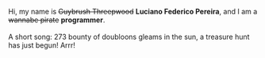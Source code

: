 Hi, my name is ~~Guybrush Threepwood~~ **Luciano Federico Pereira**, and I am a ~~wannabe pirate~~ **programmer**.<br><br>A short song: 273 bounty of doubloons gleams in the sun, a treasure hunt has just begun! Arrr!
